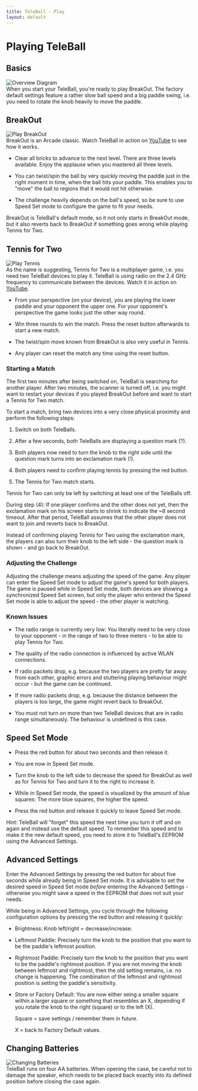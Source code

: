 ```yaml
---
title: TeleBall - Play
layout: default
---
```


Playing TeleBall
================

Basics
------

![Overview Diagram](images/play_overview.jpg)
<br>
When you start your TeleBall, you're ready to play BreakOut. The factory
default settings feature a rather slow ball speed and a big paddle swing,
i.e. you need to rotate the knob heavily to move the paddle.

BreakOut
--------

![Play BreakOut](images/play_breakout.jpg)
<br>
BreakOut is an Arcade classic. Watch TeleBall in action on
[YouTube](http://youtu.be/JpwP330C6q0)
to see how it works.

* Clear all bricks to advance to the next level. There are three levels
  available. Enjoy the applause when you mastered all three levels.

* You can twist/spin the ball by very quickly moving the paddle just in
  the right moment in time, when the ball hits your paddle. This enables
  you to "move" the ball to regions that it would not hit otherwise.

* The challenge heavily depends on the ball's speed, so be sure to
  use Speed Set mode to configure the game to fit your needs.

BreakOut is TeleBall's default mode, so it not only starts in BreakOut
mode, but it also reverts back to BreakOut if something goes wrong
while playing Tennis for Two.

Tennis for Two
--------------

![Play Tennis](images/play_tennis.jpg)
<br>
As the name is suggesting, Tennis for Two is a multiplayer game, i.e.
you need two TeleBall devices to play it. TeleBall is using radio on
the 2.4 GHz frequency to communicate between the devices. Watch it
in action on [YouTube](http://youtu.be/hnW40l3Gluc).

* From your perspective (on your device), you are playing the lower
  paddle and your opponent the upper one. For your opponent's perspective
  the game looks just the other way round.

* Win three rounds to win the match. Press the reset button afterwards
  to start a new match.

* The twist/spin move known from BreakOut is also very useful in Tennis.

* Any player can reset the match any time using the reset button.

### Starting a Match

The first two minutes after being switched on, TeleBall is searching
for another player. After two minutes, the scanner is turned off, i.e.
you might want to restart your devices if you played BreakOut before
and want to start a Tennis for Two match.

To start a match, bring two devices into a very close physical proximity
and perform the following steps:

1. Switch on both TeleBalls.

2. After a few seconds, both TeleBalls are displaying a question mark (?).

3. Both players now need to turn the knob to the right side until
   the question mark turns into an exclamation mark (!).

4. Both players need to confirm playing tennis by pressing the red button.

5. The Tennis for Two match starts.

Tennis for Two can only be left by switching at least one of the TeleBalls
off.

During step (4): If one player confirms and the other does not yet, 
then the exclamation mark on his screen starts to shrink to indicate
the ~8 second timeout. After that period, TeleBall assumes
that the other player does not want to join and reverts back to BreakOut.

Instead of confirming playing Tennis for Two using the exclamation mark,
the players can also turn their knob to the left side - the question mark
is shown - and go back to BreakOut.

### Adjusting the Challenge

Adjusting the challenge means adjusting the speed of the game.
Any player can enter the Speed Set mode to adjust the game's speed
for both players. The game is paused while in Speed Set mode, both
devices are showing a synchronized Speed Set screen, but only the
player who entered the Speed Set mode is able to adjust
the speed - the other player is watching.

### Known Issues

* The radio range is currently very low: You literally need to be
  very close to your opponent - in the range of two to three meters -
  to be able to play Tennis for Two.

* The quality of the radio connection is influenced by active WLAN connections.

* If radio packets drop, e.g. because the two players are pretty far away from
  each other, graphic errors and stuttering playing behaviour might occur - but
  the game can be continued.

* If more radio packets drop, e.g. because the distance between the players 
  is too large, the game might revert back to BreakOut.

* You must not turn on more than two TeleBall devices that are in radio
  range simultaneously. The behaviour is undefined is this case.

Speed Set Mode
--------------

* Press the red button for about two seconds and then release it.

* You are now in Speed Set mode.

* Turn the knob to the left side to decrease the speed for BreakOut
  as well as for Tennis for Two and turn it to the right to increase it.

* While in Speed Set mode, the speed is visualized by the amount of
  blue squares: The more blue squares, the higher the speed.

* Press the red button and release it quickly to leave Speed Set mode.

Hint: TeleBall will "forget" this speed the next time you turn it off
and on again and instead use the default speed. To remember this speed
and to make it the new default speed, you need to store it to TeleBall's
EEPROM using the Advanced Settings.

Advanced Settings
-----------------

Enter the Advanced Settings by pressing the red button for about
five seconds while already being in Speed Set mode. It is advisable to
set the desired speed in Speed Set mode *before* entering the Advanced
Settings - otherwise you might save a speed in the EEPROM that does not
suit your needs.

While being in Advanced Settings, you cycle through the following
configuration options by pressing the red button and releasing it quickly:

* Brightness: Knob left/right = decrease/increase.

* Leftmost Paddle: Precisely turn the knob to the position that you
  want to be the paddle's leftmost position.

* Rightmost Paddle: Precisely turn the knob to the position that you
  want to be the paddle's rightmost position. If you are not moving
  the knob between leftmost and rightmost, then the old setting
  remains, i.e. no change is happening. The combination of the
  leftmost and rightmost position is setting the paddle's sensitivity.

* Store or Factory Default: You are now either seing a smaller square
  within a larger square or something that resembles an X, depending
  if you rotate the knob to the right (square) or to the left (X).

  Square = save settings / remember them in future.
  
  X = back to Factory Default values.

Changing Batteries
------------------

![Changing Batteries](images/play_batteries.jpg)
<br>
TeleBall runs on four AA batteries. When opening the case, be careful
not to damage the speaker, which needs to be placed back exactly into
its defined position before closing the case again.